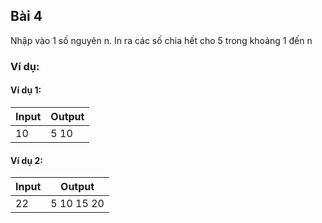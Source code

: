 ## Bài 4

Nhập vào 1 số nguyên n. In ra các số chia hết cho 5 trong khoảng 1 đến n

### Ví dụ:

#### Ví dụ 1:

| Input | Output |
|-------|--------|
| 10    | 5 10   |

#### Ví dụ 2:

| Input | Output |
|-------|--------|
| 22    | 5 10 15 20 |
